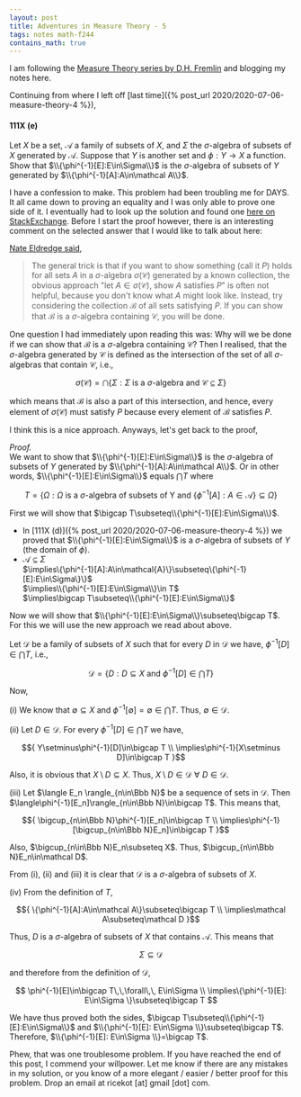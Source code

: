 ```yaml
---
layout: post
title: Adventures in Measure Theory - 5
tags: notes math-f244
contains_math: true
---
```


I am following the [Measure Theory series by D.H. Fremlin](https://www1.essex.ac.uk/maths/people/fremlin/mt.htm) and blogging my notes here.

Continuing from where I left off [last time]({% post_url 2020/2020-07-06-measure-theory-4 %}),

#### 111X (e)
Let $X$ be a set, $\mathcal A$ a family of subsets of $X$, and $\Sigma$ the $\sigma$-algebra of subsets of $X$ generated by $\mathcal A$. Suppose that $Y$ is another set and $\phi:Y\to X$ a function. Show that $\\{\phi^{-1}[E]:E\in\Sigma\\}$ is the $\sigma$-algebra of subsets of $Y$ generated by $\\{\phi^{-1}[A]:A\in\mathcal A\\}$.

I have a confession to make. This problem had been troubling me for DAYS. It all came down to proving an equality and I was only able to prove one side of it. I eventually had to look up the solution and found one [here on StackExchange](https://math.stackexchange.com/questions/7881/preimage-of-generated-sigma-algebra). Before I start the proof however, there is an interesting comment on the selected answer that I would like to talk about here:

[Nate Eldredge said](https://math.stackexchange.com/questions/7881/preimage-of-generated-sigma-algebra#comment16942_7903),
> The general trick is that if you want to show something (call it $P$) holds for all sets $A$ in a $\sigma$-algebra $\sigma(\mathcal{C})$ generated by a known collection, the obvious approach "let $A \in \sigma(\mathcal{C})$, show $A$ satisfies $P$" is often not helpful, because you don't know what $A$ might look like.  Instead, try considering the collection $\mathcal{B}$ of all sets satisfying $P$.  If you can show that $\mathcal{B}$ is a $\sigma$-algebra containing $\mathcal{C}$, you will be done.

One question I had immediately upon reading this was: Why will we be done if we can show that $\mathcal{B}$ is a $\sigma$-algebra containing $\mathcal{C}$? Then I realised, that the $\sigma$-algebra generated by $\mathcal{C}$ is defined as the intersection of the set of all $\sigma$-algebras that contain $\mathcal{C}$, i.e.,  

$$
\sigma(\mathcal{C}) = \bigcap\{\Sigma :\Sigma\text{ is a }\sigma\text{-algebra and }\mathcal{C}\subseteq\Sigma \}
$$

which means that $\mathcal{B}$ is also a part of this intersection, and hence, every element of $\sigma(\mathcal{C})$ must satisfy $P$ because every element of $\mathcal{B}$ satisfies $P$.

I think this is a nice approach. Anyways, let's get back to the proof,

_Proof._  
We want to show that $\\{\phi^{-1}[E]:E\in\Sigma\\}$ is the $\sigma$-algebra of subsets of $Y$ generated by $\\{\phi^{-1}[A]:A\in\mathcal A\\}$. Or in other words, $\\{\phi^{-1}[E]:E\in\Sigma\\}$ equals $\bigcap T$ where 

$$
T = \{\Omega :\Omega\text{ is a }\sigma\text{-algebra of subsets of Y and }\{\phi^{-1}[A]:A\in\mathcal A\}\subseteq\Omega\}
$$

First we will show that $\bigcap T\subseteq\\{\phi^{-1}[E]:E\in\Sigma\\}$.  
- In [111X (d)]({% post_url 2020/2020-07-06-measure-theory-4 %}) we proved that $\\{\phi^{-1}[E]:E\in\Sigma\\}$ is a $\sigma$-algebra of subsets of $Y$ (the domain of $\phi$).
- $\mathcal A\subseteq\Sigma$  
    $\implies\\{\phi^{-1}[A]:A\in\mathcal{A}\\}\subseteq\\{\phi^{-1}[E]:E\in\Sigma\\}\\}$  
    $\implies\\{\phi^{-1}[E]:E\in\Sigma\\}\in T$  
    $\implies\bigcap T\subseteq\\{\phi^{-1}[E]:E\in\Sigma\\}$

Now we will show that $\\{\phi^{-1}[E]:E\in\Sigma\\}\subseteq\bigcap T$. For this we will use the new approach we read about above. 

Let $\mathcal D$ be a family of subsets of $X$ such that for every $D$ in $\mathcal D$ we have, $\phi^{-1}[D]\in\bigcap T$, i.e.,

$$
\mathcal D = \{D: D\subseteq X \text{ and }\phi^{-1}[D]\in\bigcap T \}
$$

Now,  

(i) We know that $\emptyset\subseteq X$ and $\phi^{-1}[\emptyset]=\emptyset\in\bigcap T$. Thus, $\emptyset\in\mathcal D$.

(ii) Let $D\in\mathcal D$. For every $\phi^{-1}[D]\in\bigcap T$ we have,

$${
Y\setminus\phi^{-1}[D]\in\bigcap T \\
\implies\phi^{-1}[X\setminus D]\in\bigcap T
}$$

Also, it is obvious that $X\setminus D\subseteq X$. Thus, $X\setminus D\in\mathcal D\,\,\forall\,\,D\in\mathcal D$.

(iii) Let $\langle E_n \rangle_{n\in\Bbb N}$ be a sequence of sets in $\mathcal D$. Then $\langle\phi^{-1}[E_n]\rangle_{n\in\Bbb N}\in\bigcap T$. This means that, 

$${
\bigcup_{n\in\Bbb N}\phi^{-1}[E_n]\in\bigcap T  \\
\implies\phi^{-1}[\bigcup_{n\in\Bbb N}E_n]\in\bigcap T
}$$

Also, $\bigcup_{n\in\Bbb N}E_n\subseteq X$. Thus, $\bigcup_{n\in\Bbb N}E_n\in\mathcal D$.

From (i), (ii) and (iii) it is clear that $\mathcal D$ is a $\sigma$-algebra of subsets of $X$. 

(iv) From the definition of $T$,

$${
\{\phi^{-1}[A]:A\in\mathcal A\}\subseteq\bigcap T \\
\implies\mathcal A\subseteq\mathcal D
}$$

Thus, $D$ is a $\sigma$-algebra of subsets of $X$ that contains $\mathcal A$. This means that 

$$
\Sigma\subseteq\mathcal D
$$

and therefore from the definition of $\mathcal D$, 

$$
\phi^{-1}[E]\in\bigcap T\,\,\forall\,\, E\in\Sigma \\
\implies\{\phi^{-1}[E]: E\in\Sigma \}\subseteq\bigcap T
$$

We have thus proved both the sides, $\bigcap T\subseteq\\{\phi^{-1}[E]:E\in\Sigma\\}$ and $\\{\phi^{-1}[E]: E\in\Sigma \\}\subseteq\bigcap T$. Therefore, $\\{\phi^{-1}[E]: E\in\Sigma \\}=\bigcap T$.  $$\tag*{$\square$}$$

Phew, that was one troublesome problem. If you have reached the end of this post, I commend your willpower. Let me know if there are any mistakes in my solution, or you know of a more elegant / easier / better proof for this problem. Drop an email at ricekot [at] gmail [dot] com.

